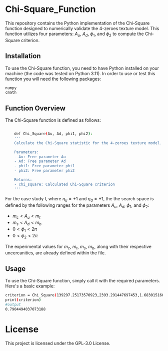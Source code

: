 # Chi-Square_Function

This repository contains the Python implementation of the Chi-Square function designed to numerically validate the 4-zeroes texture model. This function utilizes four parameters: $A_{u}$, $A_{d}$, $\phi_{1}$, and $\phi_{2}$ to compute the Chi-Square criterion.

## Installation

To use the Chi-Square function, you need to have Python installed on your machine (the code was tested on Python 3.11). In order to use or test this function you will need the following packages:

```bash
numpy
cmath
```

## Function Overview
The Chi-Square function is defined as follows:
    
```bash

    def Chi_Square(Au, Ad, phi1, phi2):
    '''
    Calculate the Chi-Square statistic for the 4-zeroes texture model.

    Parameters:
    - Au: Free parameter Au
    - Ad: Free parameter Ad
    - phi1: Free parameter phi1
    - phi2: Free parameter phi2

    Returns:
    - chi_square: Calculated Chi-Square criterion
    '''
```
For the case study I, where $\eta_{u} = +1$ and $\eta_{d} = +1$, the the search space is defined by the following ranges for the parameters $A_{u}$, $A_{d}$, $\phi_{1}$, and $\phi_{2}$:

- $m_{c}< A_{u}< m_{t}$
- $m_{s}< A_{d}< m_{b}$
- $0<\phi_{1}<2\pi$
- $0<\phi_{2}<2\pi$

 The experimental values for $m_{c}$, $m_{t}$, $m_{s}$, $m_{b}$, along with their respective uncercanities, are already defined within the file.

 ## Usage

 To use the Chi-Square function, simply call it with the required parameters. Here's a basic example:

```bash
criterion = Chi_Square(139297.25173570923,2393.291447697453,1.6830151602082093,6.1851624875199525)
print(criterion)
#output
0.7904494037073188
```
# License

This project is licensed under the GPL-3.0 License. 
